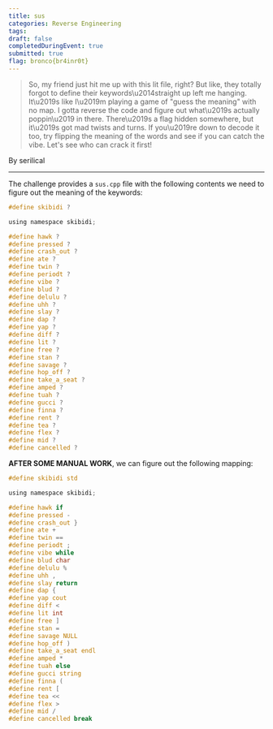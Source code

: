 ```yaml
---
title: sus
categories: Reverse Engineering
tags: 
draft: false
completedDuringEvent: true
submitted: true
flag: bronco{br4inr0t}
---
```

> So, my friend just hit me up with this lit file, right? But like, they totally forgot to define their keywords\u2014straight up left me hanging. It\u2019s like I\u2019m playing a game of \"guess the meaning\" with no map. I gotta reverse the code and figure out what\u2019s actually poppin\u2019 in there. There\u2019s a flag hidden somewhere, but it\u2019s got mad twists and turns. If you\u2019re down to decode it too, try flipping the meaning of the words and see if you can catch the vibe. Let's see who can crack it first!

By serilical

---

The challenge provides a `sus.cpp` file with the following contents we need to figure out the meaning of the keywords:

```c
#define skibidi ?

using namespace skibidi;

#define hawk ?
#define pressed ?
#define crash_out ?
#define ate ?
#define twin ?
#define periodt ?
#define vibe ?
#define blud ?
#define delulu ?
#define uhh ?
#define slay ?
#define dap ?
#define yap ?
#define diff ?
#define lit ?
#define free ?
#define stan ?
#define savage ?
#define hop_off ?
#define take_a_seat ?
#define amped ?
#define tuah ?
#define gucci ?
#define finna ?
#define rent ?
#define tea ?
#define flex ?
#define mid ?
#define cancelled ?
```

**AFTER SOME MANUAL WORK**, we can figure out the following mapping:

```c
#define skibidi std

using namespace skibidi;

#define hawk if
#define pressed -
#define crash_out }
#define ate +
#define twin ==
#define periodt ;
#define vibe while
#define blud char
#define delulu %
#define uhh ,
#define slay return
#define dap {
#define yap cout
#define diff <
#define lit int
#define free ]
#define stan =
#define savage NULL
#define hop_off )
#define take_a_seat endl
#define amped *
#define tuah else
#define gucci string
#define finna (
#define rent [
#define tea <<
#define flex >
#define mid /
#define cancelled break
```
